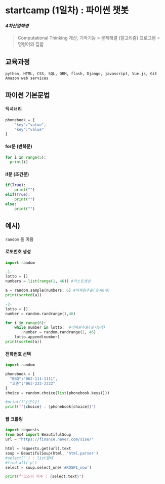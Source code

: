 # startcamp (1일차) : 파이썬 챗봇

#### *4차산업혁명*

> Computational Thinking
> 계산, 기억기능 > 문제해결 (알고리즘)
> 프로그램 = 명령어의 집합



## 교육과정

`python, HTML, CSS, SQL, ORM, flash, Django, javascript, Vue.js, Git Amazon web services`



## 파이썬 기본문법

#### 딕셔너리

```python
phonebook = {
	"key":"value",
    "key":"value"
}
```

#### for문 (반복문)

```python
for i in range(5):
  print(i)
```

#### if문 (조건문)

```python
if(True):
	print("")
elif(True):
    print("")
else:
    print("")
```



## 예시)

`random` 을 이용

#### 로또번호 생성

```python
import random

-1-
lotto = [] 
numbers = list(range(1, 46)) #리스트생성

a = random.sample(numbers, 6) #비복원추출(숫자6개)
print(sorted(a))

-2-
lotto = []
number = random.randrange(1,46)

for i in range(6):
	while number in lotto:  #비복원추출(숫자6개)
		number = random.randrange(1, 46)
	lotto.append(number)
print(sorted(a))
```



#### 전화번호 선택

```python
import random

phonebook = {
  "BBQ":"062-111-1111",  
  "교촌":"062-222-2222"
}
choice = random.choice(list(phonebook.keys()))

#print(f"{변수})
print(f"{choice} : {phonebook[choice]}") 
```



#### 웹 크롤링

```python
import requests
from bs4 import BeautifulSoup
url = "https://finance.naver.com/sise/"

html = requests.get(url).text
soup = BeautifulSoup(html, 'html.parser')
#select('') : list형태
#find_all('p')
select = soup.select_one('#KOSPI_now') 

print(f"코스피 지수 : {select.text}")
```

